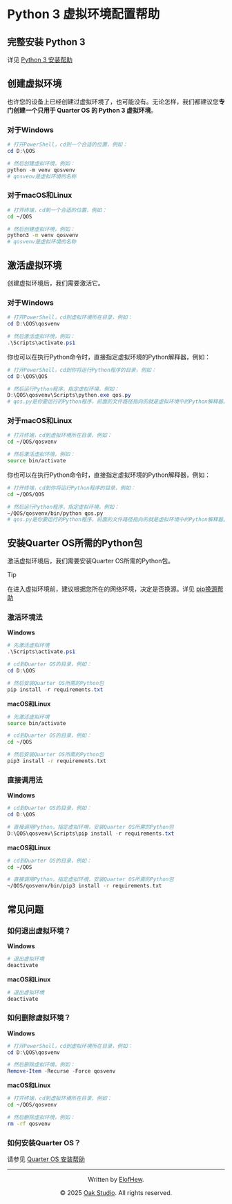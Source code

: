 # Python 3 虚拟环境配置帮助

## 完整安装 Python 3

详见 [Python 3 安装帮助](Install_Python3.md)

## 创建虚拟环境

也许您的设备上已经创建过虚拟环境了，也可能没有。无论怎样，我们都建议您**专门创建一个只用于 Quarter OS 的 Python 3 虚拟环境**。

### 对于Windows

```powershell
# 打开PowerShell，cd到一个合适的位置，例如：
cd D:\QOS

# 然后创建虚拟环境，例如：
python -m venv qosvenv 
# qosvenv是虚拟环境的名称
```

### 对于macOS和Linux

```bash
# 打开终端，cd到一个合适的位置，例如：
cd ~/QOS

# 然后创建虚拟环境，例如：
python3 -m venv qosvenv 
# qosvenv是虚拟环境的名称
```

## 激活虚拟环境

创建虚拟环境后，我们需要激活它。

### 对于Windows

```powershell
# 打开PowerShell，cd到虚拟环境所在目录，例如：
cd D:\QOS\qosvenv

# 然后激活虚拟环境，例如：
.\Scripts\activate.ps1
```

你也可以在执行Python命令时，直接指定虚拟环境的Python解释器，例如：

```powershell
# 打开PowerShell，cd到你将运行Python程序的目录，例如：
cd D:\QOS\QOS

# 然后运行Python程序，指定虚拟环境，例如：
D:\QOS\qosvenv\Scripts\python.exe qos.py
# qos.py是你要运行的Python程序，前面的文件路径指向的就是虚拟环境中的Python解释器。
```

### 对于macOS和Linux

```bash
# 打开终端，cd到虚拟环境所在目录，例如：
cd ~/QOS/qosvenv

# 然后激活虚拟环境，例如：
source bin/activate
```

你也可以在执行Python命令时，直接指定虚拟环境的Python解释器，例如：

```bash
# 打开终端，cd到你将运行Python程序的目录，例如：
cd ~/QOS/QOS

# 然后运行Python程序，指定虚拟环境，例如：
~/QOS/qosvenv/bin/python qos.py
# qos.py是你要运行的Python程序，前面的文件路径指向的就是虚拟环境中的Python解释器。
```

## 安装Quarter OS所需的Python包

激活虚拟环境后，我们需要安装Quarter OS所需的Python包。

> [!TIP]
> 在进入虚拟环境前，建议根据您所在的网络环境，决定是否换源。详见 [pip换源帮助](Change_pip_Mirror.md)

### 激活环境法

**Windows**

```powershell
# 先激活虚拟环境
.\Scripts\activate.ps1

# cd到Quarter OS的目录，例如：
cd D:\QOS

# 然后安装Quarter OS所需的Python包
pip install -r requirements.txt
```

**macOS和Linux**

```bash
# 先激活虚拟环境
source bin/activate

# cd到Quarter OS的目录，例如：
cd ~/QOS

# 然后安装Quarter OS所需的Python包
pip3 install -r requirements.txt
```

### 直接调用法

**Windows**

```powershell
# cd到Quarter OS的目录，例如：
cd D:\QOS

# 直接调用Python，指定虚拟环境，安装Quarter OS所需的Python包
D:\QOS\qosvenv\Scripts\pip install -r requirements.txt
```

**macOS和Linux**

```bash
# cd到Quarter OS的目录，例如：
cd ~/QOS

# 直接调用Python，指定虚拟环境，安装Quarter OS所需的Python包
~/QOS/qosvenv/bin/pip3 install -r requirements.txt
```

## 常见问题

### 如何退出虚拟环境？

**Windows**

```powershell
# 退出虚拟环境
deactivate
```

**macOS和Linux**

```bash
# 退出虚拟环境
deactivate
```

### 如何删除虚拟环境？

**Windows**

```powershell
# 打开PowerShell，cd到虚拟环境所在目录，例如：
cd D:\QOS\qosvenv

# 然后删除虚拟环境，例如：
Remove-Item -Recurse -Force qosvenv
```

**macOS和Linux**

```bash
# 打开终端，cd到虚拟环境所在目录，例如：
cd ~/QOS/qosvenv

# 然后删除虚拟环境，例如：
rm -rf qosvenv
```

### 如何安装Quarter OS？

请参见 [Quarter OS 安装帮助](Install_QuarterOS.md)

------

<div align="center">

Written by [ElofHew](https://github.com/ElofHew).

&copy; 2025 [Oak Studio](https://os.drevan.xyz/). All rights reserved.

</div>
